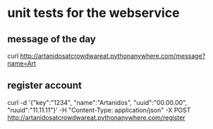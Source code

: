 # unit tests for the webservice

## message of the day
curl http://artanidosatcrowdwareat.pythonanywhere.com/message?name=Art


## register account
curl -d '{"key":"1234", "name":"Artanidos", "uuid":"00.00.00", "ruuid":"11.11.11"}' -H "Content-Type: application/json" -X POST http://artanidosatcrowdwareat.pythonanywhere.com/register
